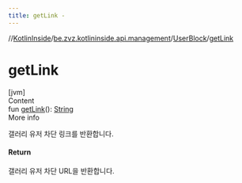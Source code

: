 ```yaml
---
title: getLink -
---
```

//[KotlinInside](../../index.md)/[be.zvz.kotlininside.api.management](../index.md)/[UserBlock](index.md)/[getLink](get-link.md)



# getLink  
[jvm]  
Content  
fun [getLink](get-link.md)(): [String](https://kotlinlang.org/api/latest/jvm/stdlib/kotlin/-string/index.html)  
More info  


갤러리 유저 차단 링크를 반환합니다.



#### Return  


갤러리 유저 차단 URL을 반환합니다.

  



